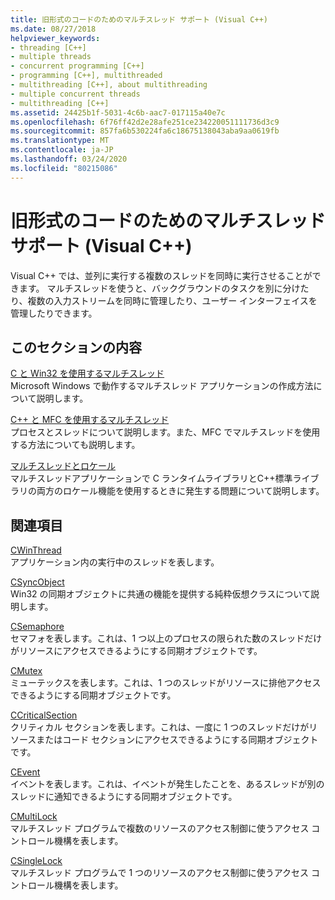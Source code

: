 ```yaml
---
title: 旧形式のコードのためのマルチスレッド サポート (Visual C++)
ms.date: 08/27/2018
helpviewer_keywords:
- threading [C++]
- multiple threads
- concurrent programming [C++]
- programming [C++], multithreaded
- multithreading [C++], about multithreading
- multiple concurrent threads
- multithreading [C++]
ms.assetid: 24425b1f-5031-4c6b-aac7-017115a40e7c
ms.openlocfilehash: 6f76ff42d2e28afe251ce234220051111736d3c9
ms.sourcegitcommit: 857fa6b530224fa6c18675138043aba9aa0619fb
ms.translationtype: MT
ms.contentlocale: ja-JP
ms.lasthandoff: 03/24/2020
ms.locfileid: "80215086"
---
```

# <a name="multithreading-support-for-older-code-visual-c"></a>旧形式のコードのためのマルチスレッド サポート (Visual C++)

Visual C++ では、並列に実行する複数のスレッドを同時に実行させることができます。 マルチスレッドを使うと、バックグラウンドのタスクを別に分けたり、複数の入力ストリームを同時に管理したり、ユーザー インターフェイスを管理したりできます。

## <a name="in-this-section"></a>このセクションの内容

[C と Win32 を使用するマルチスレッド](multithreading-with-c-and-win32.md)<br/>
Microsoft Windows で動作するマルチスレッド アプリケーションの作成方法について説明します。

[C++ と MFC を使用するマルチスレッド](multithreading-with-cpp-and-mfc.md)<br/>
プロセスとスレッドについて説明します。また、MFC でマルチスレッドを使用する方法についても説明します。

[マルチスレッドとロケール](multithreading-and-locales.md)<br/>
マルチスレッドアプリケーションで C ランタイムライブラリとC++標準ライブラリの両方のロケール機能を使用するときに発生する問題について説明します。

## <a name="related-sections"></a>関連項目

[CWinThread](../mfc/reference/cwinthread-class.md)<br/>
アプリケーション内の実行中のスレッドを表します。

[CSyncObject](../mfc/reference/csyncobject-class.md)<br/>
Win32 の同期オブジェクトに共通の機能を提供する純粋仮想クラスについて説明します。

[CSemaphore](../mfc/reference/csemaphore-class.md)<br/>
セマフォを表します。これは、1 つ以上のプロセスの限られた数のスレッドだけがリソースにアクセスできるようにする同期オブジェクトです。

[CMutex](../mfc/reference/cmutex-class.md)<br/>
ミューテックスを表します。これは、1 つのスレッドがリソースに排他アクセスできるようにする同期オブジェクトです。

[CCriticalSection](../mfc/reference/ccriticalsection-class.md)<br/>
クリティカル セクションを表します。これは、一度に 1 つのスレッドだけがリソースまたはコード セクションにアクセスできるようにする同期オブジェクトです。

[CEvent](../mfc/reference/cevent-class.md)<br/>
イベントを表します。これは、イベントが発生したことを、あるスレッドが別のスレッドに通知できるようにする同期オブジェクトです。

[CMultiLock](../mfc/reference/cmultilock-class.md)<br/>
マルチスレッド プログラムで複数のリソースのアクセス制御に使うアクセス コントロール機構を表します。

[CSingleLock](../mfc/reference/csinglelock-class.md)<br/>
マルチスレッド プログラムで 1 つのリソースのアクセス制御に使うアクセス コントロール機構を表します。
